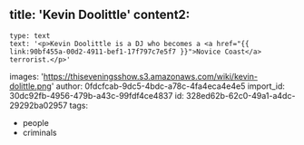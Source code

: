 title: '​Kevin Doolittle'
content2:
  -
    type: text
    text: '<p>Kevin Doolittle is a DJ who becomes a <a href="{{ link:90bf455a-00d2-4911-bef1-17f797c7e5f7 }}">Novice Coast</a> terrorist.</p>'
images: 'https://thiseveningsshow.s3.amazonaws.com/wiki/kevin-dolittle.png'
author: 0fdcfcab-9dc5-4bdc-a78c-4fa4eca4e4e5
import_id: 30dc92fb-4956-479b-a43c-99fdf4ce4837
id: 328ed62b-62c0-49a1-a4dc-29292ba02957
tags:
  - people
  - criminals
